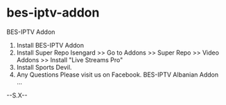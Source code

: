 # bes-iptv-addon
BES-IPTV Addon

1. Install BES-IPTV Addon
2. Install Super Repo Isengard >> Go to Addons >> Super Repo >> Video Addons >> Install "Live Streams Pro"
3. Install Sports Devil.
4. Any Questions Please visit us on Facebook. BES-IPTV Albanian Addon ...


  --S.X--
